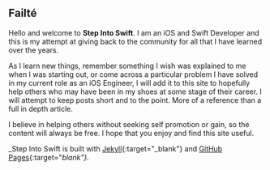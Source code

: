 ## Failté
Hello and welcome to **Step Into Swift**. I am an iOS and Swift Developer and this is my attempt at giving back to the community for all that I have learned over the years.

As I learn new things, remember something I wish was explained to me when I was starting out, or come across a particular problem I have solved in my current role as an iOS Engineer, I will add it to this site to hopefully help others who may have been in my shoes at some stage of their career. I will attempt to keep posts short and to the point. More of a reference than a full in depth article.

I believe in helping others without seeking self promotion or gain, so the content will always be free. I hope that you enjoy and find this site useful.

_Step Into Swift is built with [Jekyll](https://jekyllrb.com/){:target="_blank"} and [GitHub Pages](https://pages.github.com/){:target="_blank"}._
